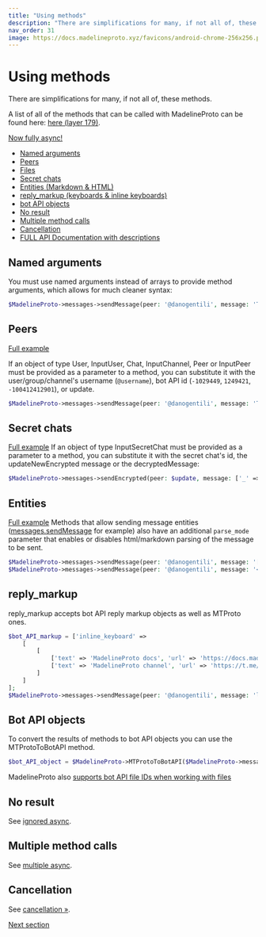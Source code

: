 ```yaml
---
title: "Using methods"
description: "There are simplifications for many, if not all of, these methods."
nav_order: 31
image: https://docs.madelineproto.xyz/favicons/android-chrome-256x256.png
---
```

# Using methods

There are simplifications for many, if not all of, these methods.

A list of all of the methods that can be called with MadelineProto can be found here: [here (layer 179)](https://docs.madelineproto.xyz/API_docs/).

 [Now fully async!](https://docs.madelineproto.xyz/docs/ASYNC.html)

* [Named arguments](#named-arguments)
* [Peers](#peers)
* [Files](https://docs.madelineproto.xyz/docs/FILES.html)
* [Secret chats](#secret-chats)
* [Entities (Markdown & HTML)](#entities)
* [reply_markup (keyboards & inline keyboards)](#reply_markup)
* [bot API objects](#bot-api-objects)
* [No result](#no-result)
* [Multiple method calls](#multiple-method-calls)
* [Cancellation](#cancellation)
* [FULL API Documentation with descriptions](https://docs.madelineproto.xyz/API_docs/methods/)

## Named arguments

You must use named arguments instead of arrays to provide method arguments, which allows for much cleaner syntax:

```php
$MadelineProto->messages->sendMessage(peer: '@danogentili', message: 'Testing MadelineProto...');
```

## Peers
[Full example](https://github.com/danog/MadelineProto/blob/v8/bot.php)

If an object of type User, InputUser, Chat, InputChannel, Peer or InputPeer must be provided as a parameter to a method, you can substitute it with the user/group/channel's username (`@username`), bot API id (`-1029449`, `1249421`, `-100412412901`), or update.  

```php
$MadelineProto->messages->sendMessage(peer: '@danogentili', message: 'Testing MadelineProto...');
```


## Secret chats
[Full example](https://github.com/danog/MadelineProto/blob/v8/examples/secret_bot.php)
If an object of type InputSecretChat must be provided as a parameter to a method, you can substitute it with the secret chat's id, the updateNewEncrypted message or the decryptedMessage:

```php
$MadelineProto->messages->sendEncrypted(peer: $update, message: ['_' => 'decryptedMessage', 'ttl' => 0, 'message' => 'Hi']);
```


## Entities
[Full example](https://github.com/danog/MadelineProto/blob/v8/tests/testing.php)
Methods that allow sending message entities ([messages.sendMessage](http://docs.madelineproto.xyz/API_docs/methods/messages_sendMessage.html) for example) also have an additional `parse_mode` parameter that enables or disables html/markdown parsing of the message to be sent.

```php
$MadelineProto->messages->sendMessage(peer: '@danogentili', message: '[Testing Markdown in MadelineProto](https://docs.madelineproto.xyz)', parse_mode:  'Markdown');
$MadelineProto->messages->sendMessage(peer: '@danogentili', message: '<a href="https://docs.madelineproto.xyz">Testing HTML in MadelineProto</a>', parse_mode:  'HTML');
```



## reply_markup
reply_markup accepts bot API reply markup objects as well as MTProto ones.

```php
$bot_API_markup = ['inline_keyboard' => 
    [
        [
            ['text' => 'MadelineProto docs', 'url' => 'https://docs.madelineproto.xyz'],
            ['text' => 'MadelineProto channel', 'url' => 'https://t.me/MadelineProto']
        ]
    ]
];
$MadelineProto->messages->sendMessage(peer: '@danogentili', message: 'lel', reply_markup: $bot_API_markup);
```


## Bot API objects
To convert the results of methods to bot API objects you can use the MTProtoToBotAPI method.

```php
$bot_API_object = $MadelineProto->MTProtoToBotAPI($MadelineProto->messages->sendMessage(peer: '@danogentili', message: 'lel'));
```

MadelineProto also [supports bot API file IDs when working with files](FILES.html)


## No result

See [ignored async](https://docs.madelineproto.xyz/docs/ASYNC.html#ignored-async).  

## Multiple method calls

See [multiple async](https://docs.madelineproto.xyz/docs/ASYNC.html#multiple-async).  

## Cancellation

See [cancellation &raquo;](https://docs.madelineproto.xyz/docs/ASYNC.html#cancellation).  

<a href="https://docs.madelineproto.xyz/docs/CONTRIB.html">Next section</a>